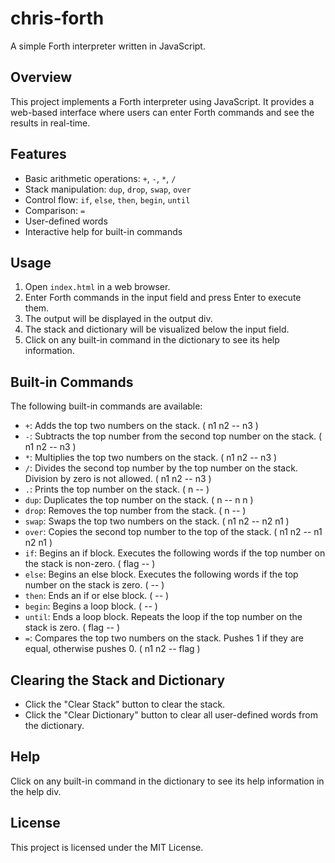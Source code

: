 # chris-forth

A simple Forth interpreter written in JavaScript.

## Overview

This project implements a Forth interpreter using JavaScript. It provides a web-based interface where users can enter Forth commands and see the results in real-time.

## Features

- Basic arithmetic operations: `+`, `-`, `*`, `/`
- Stack manipulation: `dup`, `drop`, `swap`, `over`
- Control flow: `if`, `else`, `then`, `begin`, `until`
- Comparison: `=`
- User-defined words
- Interactive help for built-in commands

## Usage

1. Open `index.html` in a web browser.
2. Enter Forth commands in the input field and press Enter to execute them.
3. The output will be displayed in the output div.
4. The stack and dictionary will be visualized below the input field.
5. Click on any built-in command in the dictionary to see its help information.

## Built-in Commands

The following built-in commands are available:

- `+`: Adds the top two numbers on the stack. ( n1 n2 -- n3 )
- `-`: Subtracts the top number from the second top number on the stack. ( n1 n2 -- n3 )
- `*`: Multiplies the top two numbers on the stack. ( n1 n2 -- n3 )
- `/`: Divides the second top number by the top number on the stack. Division by zero is not allowed. ( n1 n2 -- n3 )
- `.`: Prints the top number on the stack. ( n -- )
- `dup`: Duplicates the top number on the stack. ( n -- n n )
- `drop`: Removes the top number from the stack. ( n -- )
- `swap`: Swaps the top two numbers on the stack. ( n1 n2 -- n2 n1 )
- `over`: Copies the second top number to the top of the stack. ( n1 n2 -- n1 n2 n1 )
- `if`: Begins an if block. Executes the following words if the top number on the stack is non-zero. ( flag -- )
- `else`: Begins an else block. Executes the following words if the top number on the stack is zero. ( -- )
- `then`: Ends an if or else block. ( -- )
- `begin`: Begins a loop block. ( -- )
- `until`: Ends a loop block. Repeats the loop if the top number on the stack is zero. ( flag -- )
- `=`: Compares the top two numbers on the stack. Pushes 1 if they are equal, otherwise pushes 0. ( n1 n2 -- flag )

## Clearing the Stack and Dictionary

- Click the "Clear Stack" button to clear the stack.
- Click the "Clear Dictionary" button to clear all user-defined words from the dictionary.

## Help

Click on any built-in command in the dictionary to see its help information in the help div.

## License

This project is licensed under the MIT License.
